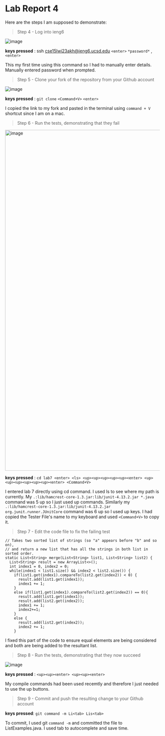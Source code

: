# Lab Report 4

Here are the steps I am supposed to demonstrate:

> Step 4 - Log into ieng6

![image](https://user-images.githubusercontent.com/122485765/221482822-38e55ec6-5749-4f7a-b2d0-8401db9c38eb.png)

**keys pressed** : ssh cse15lwi23akh@ieng6.ucsd.edu ```<enter>``` ```*password*``` ,```<enter>```
  
 This my first time using this command so I had to manually enter details. Manually entered password when prompted.
  
> Step 5 - Clone your fork of the repository from your Github account
  
 ![image](https://user-images.githubusercontent.com/122485765/221483992-48508fc6-4066-4c44-b803-17433b5f26ee.png)

  **keys pressed** : ```git clone``` ```<Command+V>``` ```<enter>```
  
  I copied the link to my fork and pasted in the terminal using ```command + V``` shortcut since I am on a mac.
  
  
  >Step 6 - Run the tests, demonstrating that they fail
  
  <img width="1106" alt="image" src="https://user-images.githubusercontent.com/122485765/221486259-3e9545bc-f23f-430a-82e5-c20917f1f5e8.png">

  **keys pressed** : ```cd lab7 <enter> <ls> <up><up><up><up><up><enter> <up><up><up><up><up><up><enter> <Command+V>```
  
  I entered lab 7 directly using cd command. I used ls to see where my path is currently. My ```.:lib/hamcrest-core-1.3.jar:lib/junit-4.13.2.jar *.java``` command was 5 up so I just used up commands. Similarly my ```.:lib/hamcrest-core-1.3.jar:lib/junit-4.13.2.jar org.junit.runner.JUnitCore``` command was 6 up so I used up keys. 
  I had copied the Tester File's name to my keyboard and used ```<Command+V>``` to copy it.
  
  >Step 7 - Edit the code file to fix the failing test
  
  ```
  // Takes two sorted list of strings (so "a" appears before "b" and so on),
  // and return a new list that has all the strings in both list in sorted order.
  static List<String> merge(List<String> list1, List<String> list2) {
    List<String> result = new ArrayList<>();
    int index1 = 0, index2 = 0;
    while(index1 < list1.size() && index2 < list2.size()) {
      if(list1.get(index1).compareTo(list2.get(index2)) < 0) {
        result.add(list1.get(index1));
        index1 += 1;
      }
      else if(list1.get(index1).compareTo(list2.get(index2)) == 0){
        result.add(list1.get(index1));
        result.add(list2.get(index2));
        index1 += 1;
        index2+=1;
      }
      else {
        result.add(list2.get(index2));
        index2 += 1;
      }
  
  ```
  I fixed this part of the code to ensure equal elements are being considered and both are being added to the resultant list.
                                                            
 > Step 8 - Run the tests, demonstrating that they now succeed
  
  ![image](https://user-images.githubusercontent.com/122485765/221495332-46e7bce4-8f55-4894-a870-960eb90fa3ec.png)
  
  **keys pressed** : ```<up><up><enter> <up><up><enter>```
  
  My compile commands had been used recemtly and therefore I just needed to use the up buttons.
  
  > Step 9 - Commit and push the resulting change to your Github account
  
  **keys pressed**: ```git command -m Li<tab> Lis<tab>```
  
  To commit, I used git `command -m` and committed the file to ListExamples.java. I used tab to autocomplete and save time.

                                                         
  
